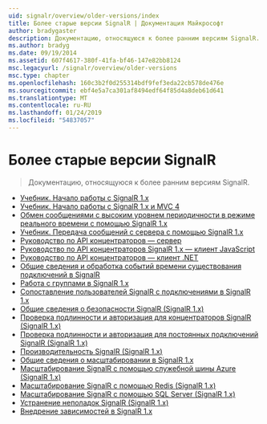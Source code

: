 ```yaml
---
uid: signalr/overview/older-versions/index
title: Более старые версии SignalR | Документация Майкрософт
author: bradygaster
description: Документацию, относящуюся к более ранним версиям SignalR.
ms.author: bradyg
ms.date: 09/19/2014
ms.assetid: 607f4617-380f-41fa-bf46-147e82bb8124
msc.legacyurl: /signalr/overview/older-versions
msc.type: chapter
ms.openlocfilehash: 160c3b2f0d255314bdf9fef3eda22cb578de476e
ms.sourcegitcommit: ebf4e5a7ca301af8494edf64f85d4a8deb61d641
ms.translationtype: MT
ms.contentlocale: ru-RU
ms.lasthandoff: 01/24/2019
ms.locfileid: "54837057"
---
```

<a name="signalr-older-versions"></a>Более старые версии SignalR
====================
> Документацию, относящуюся к более ранним версиям SignalR.


- [Учебник. Начало работы с SignalR 1.x](tutorial-getting-started-with-signalr.md)
- [Учебник. Начало работы с SignalR 1.x и MVC 4](tutorial-getting-started-with-signalr-and-mvc-4.md)
- [Обмен сообщениями с высоким уровнем периодичности в режиме реального времени с помощью SignalR 1.x](tutorial-high-frequency-realtime-with-signalr.md)
- [Учебник. Передача сообщений с сервера с помощью SignalR 1.x](tutorial-server-broadcast-with-aspnet-signalr.md)
- [Руководство по API концентраторов — сервер](signalr-1x-hubs-api-guide-server.md)
- [Руководство по API концентраторов SignalR 1.x — клиент JavaScript](signalr-1x-hubs-api-guide-javascript-client.md)
- [Руководство по API концентраторов — клиент .NET](signalr-1x-hubs-api-guide-net-client.md)
- [Общие сведения и обработка событий времени существования подключений в SignalR](handling-connection-lifetime-events.md)
- [Работа с группами в SignalR 1.x](working-with-groups.md)
- [Сопоставление пользователей SignalR с подключениями в SignalR 1.x](mapping-users-to-connections.md)
- [Общие сведения о безопасности SignalR (SignalR 1.x)](introduction-to-security.md)
- [Проверка подлинности и авторизация для концентраторов SignalR (SignalR 1.x)](hub-authorization.md)
- [Проверка подлинности и авторизация для постоянных подключений SignalR (SignalR 1.x)](persistent-connection-authorization.md)
- [Производительность SignalR (SignalR 1.x)](signalr-performance.md)
- [Общие сведения о масштабировании в SignalR 1.x](scaleout-in-signalr.md)
- [Масштабирование SignalR с помощью служебной шины Azure (SignalR 1.x)](scaleout-with-windows-azure-service-bus.md)
- [Масштабирование SignalR с помощью Redis (SignalR 1.x)](scaleout-with-redis.md)
- [Масштабирование SignalR с помощью SQL Server (SignalR 1.x)](scaleout-with-sql-server.md)
- [Устранение неполадок SignalR (SignalR 1.x)](troubleshooting.md)
- [Внедрение зависимостей в SignalR 1.x](dependency-injection.md)
